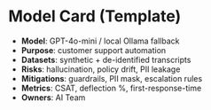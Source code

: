 # Model Card (Template)
- **Model**: GPT-4o-mini / local Ollama fallback
- **Purpose**: customer support automation
- **Datasets**: synthetic + de-identified transcripts
- **Risks**: hallucination, policy drift, PII leakage
- **Mitigations**: guardrails, PII mask, escalation rules
- **Metrics**: CSAT, deflection %, first-response-time
- **Owners**: AI Team
